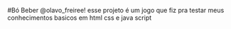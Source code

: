 #Bó Beber @olavo_freiree!
esse projeto é um jogo que fiz pra testar meus conhecimentos basicos 
em html css e java script
